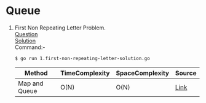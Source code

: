 # Queue
1. First Non Repeating Letter Problem.
   <br /> [Question](/9.%20Queue/docs/1.first-non-repeating-letter-question.jpg)
   <br /> [Solution](/9.%20Queue/1.first-non-repeating-letter-solution.go)
   <br /> Command:-
   ```shell
   $ go run 1.first-non-repeating-letter-solution.go
   ```

   | Method | TimeComplexity | SpaceComplexity | Source |
   |---|---|---|---|
   | Map and Queue | O(N) | O(N) | [Link](/9.%20Queue/1.first-non-repeating-letter-solution.go) |